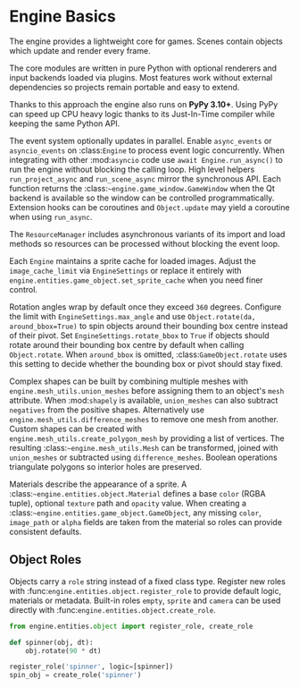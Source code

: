 # Engine Basics

The engine provides a lightweight core for games. Scenes contain objects which update and render every frame.

The core modules are written in pure Python with optional renderers and input
backends loaded via plugins. Most features work without external dependencies so
projects remain portable and easy to extend.

Thanks to this approach the engine also runs on **PyPy 3.10+**. Using PyPy can
speed up CPU heavy logic thanks to its Just-In-Time compiler while keeping the
same Python API.

The event system optionally updates in parallel. Enable ``async_events`` or
``asyncio_events`` on :class:`Engine` to process event logic concurrently.
When integrating with other :mod:`asyncio` code use ``await Engine.run_async()``
to run the engine without blocking the calling loop. High level helpers
``run_project_async`` and ``run_scene_async`` mirror the synchronous API.
Each function returns the :class:`~engine.game_window.GameWindow` when the Qt
backend is available so the window can be controlled programmatically.
Extension hooks can be coroutines and ``Object.update`` may yield a coroutine
when using ``run_async``.

The ``ResourceManager`` includes asynchronous variants of its import and load
methods so resources can be processed without blocking the event loop.

Each ``Engine`` maintains a sprite cache for loaded images. Adjust the
``image_cache_limit`` via ``EngineSettings`` or replace it entirely with
``engine.entities.game_object.set_sprite_cache`` when you need finer control.

Rotation angles wrap by default once they exceed ``360`` degrees. Configure the
limit with ``EngineSettings.max_angle`` and use ``Object.rotate(da, around_bbox=True)``
to spin objects around their bounding box centre instead of their pivot.
Set ``EngineSettings.rotate_bbox`` to ``True`` if objects should rotate around
their bounding box centre by default when calling ``Object.rotate``.
When ``around_bbox`` is omitted, :class:`GameObject.rotate` uses this setting to
decide whether the bounding box or pivot should stay fixed.

Complex shapes can be built by combining multiple meshes with
``engine.mesh_utils.union_meshes`` before assigning them to an object's
``mesh`` attribute. When :mod:`shapely` is available, ``union_meshes`` can also
subtract ``negatives`` from the positive shapes. Alternatively use
``engine.mesh_utils.difference_meshes`` to remove one mesh from another.
Custom shapes can be created with
``engine.mesh_utils.create_polygon_mesh`` by providing a list of vertices.
The resulting :class:`~engine.mesh_utils.Mesh` can be transformed, joined
with ``union_meshes`` or subtracted using ``difference_meshes``. Boolean
operations triangulate polygons so interior holes are preserved.

Materials describe the appearance of a sprite. A :class:`~engine.entities.object.Material`
defines a base ``color`` (RGBA tuple), optional ``texture`` path and ``opacity``
value. When creating a :class:`~engine.entities.game_object.GameObject`, any missing
``color``, ``image_path`` or ``alpha`` fields are taken from the material so roles
can provide consistent defaults.

## Object Roles

Objects carry a ``role`` string instead of a fixed class type. Register new
roles with :func:`engine.entities.object.register_role` to provide default
logic, materials or metadata. Built-in roles ``empty``, ``sprite`` and
``camera`` can be used directly with :func:`engine.entities.object.create_role`.
```python
from engine.entities.object import register_role, create_role

def spinner(obj, dt):
    obj.rotate(90 * dt)

register_role('spinner', logic=[spinner])
spin_obj = create_role('spinner')
```
